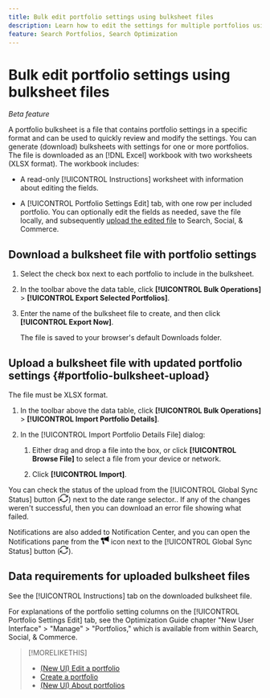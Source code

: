 ```yaml
---
title: Bulk edit portfolio settings using bulksheet files
description: Learn how to edit the settings for multiple portfolios using a bulksheet file.
feature: Search Portfolios, Search Optimization
---
```

# Bulk edit portfolio settings using bulksheet files

*Beta feature*

A portfolio bulksheet is a file that contains portfolio settings in a specific format and can be used to quickly review and modify the settings. You can generate (download) bulksheets with settings for one or more portfolios. The file is downloaded as an [!DNL Excel] workbook with two worksheets (XLSX format). The workbook includes:

* A read-only [!UICONTROL Instructions] worksheet with information about editing the fields.

* A [!UICONTROL Portfolio Settings Edit] tab, with one row per included portfolio. You can optionally edit the fields as needed, save the file locally, and subsequently [upload the edited file](#portfolio-bulksheet-upload) to Search, Social, & Commerce.

## Download a bulksheet file with portfolio settings

1. Select the check box next to each portfolio to include in the bulksheet.

1. In the toolbar above the data table, click **[!UICONTROL Bulk Operations]** > **[!UICONTROL Export Selected Portfolios]**.

1. Enter the name of the bulksheet file to create, and then click **[!UICONTROL Export Now]**.

   The file is saved to your browser's default Downloads folder.

## Upload a bulksheet file with updated portfolio settings {#portfolio-bulksheet-upload}

The file must be XLSX format.

1. In the toolbar above the data table, click **[!UICONTROL Bulk Operations]** > **[!UICONTROL Import Portfolio Details]**. <!-- Should be "Import Portfolio Settings" -- "Details" may be too vague and suggest it may include something else. -->

1. In the [!UICONTROL Import Portfolio Details File] dialog:<!-- reword if we change the name of the operation -->

    1. Either drag and drop a file into the box, or click **[!UICONTROL Browse File]**<!-- "Browse for file" or just "Browse"??? --> to select a file from your device or network.

    1. Click **[!UICONTROL Import]**.

You can check the status of the upload from the [!UICONTROL Global Sync Status] button (![Global Sync Status](/help/search-social-commerce/assets/global-sync-status.png "Global Sync Status")) next to the date range selector.<!-- icon similar to Refresh -->. If any of the changes weren't successful, then you can download an error file showing what failed.

Notifications are also added to Notification Center, and you can open the Notifications pane from the ![Notifications](/help/search-social-commerce/assets/notifications-new.png "Notifications") icon next to the [!UICONTROL Global Sync Status] button (![Global Sync Status](/help/search-social-commerce/assets/global-sync-status.png "Global Sync Status")).

## Data requirements for uploaded bulksheet files

See the [!UICONTROL Instructions] tab on the downloaded bulksheet file.

For explanations of the portfolio setting columns on the [!UICONTROL Portfolio Settings Edit] tab, see the Optimization Guide chapter "New User Interface" > "Manage" > "Portfolios," which is available from within Search, Social, & Commerce.

<!--
## Data fields on the [!UICONTROL Portfolio Settings Edit] tab

| Field | Required to import data? | Description |
| ----- | ------------------------ | ----------- |
| Portfolio ID |  |  |
| Portfolio Name |  |  |
| Status |  |  |
| Spend Strategy |  |  |
| Target |  |  |
| Hybrid |  |  |
| Auto adjust campaign budgets |  |  |
| Spend Multiple |  |  |
| Minimum Campaign Budget |  |  |
| Objective |  |  |
| Cost Half-Life |  |  |
| Revenue Half-Life |  |  |
| Min. Target CPA |  |  |
| Max. Target CPA |  |  |
| Min. Target ROAS |  |  |
| Max. Target ROAS |  |  |

-->

>[!MORELIKETHIS]
>
>* [(New UI) Edit a portfolio](portfolio-edit.md)
>* [Create a portfolio](portfolio-create.md)
>* [(New UI) About portfolios](portfolio-about.md)
